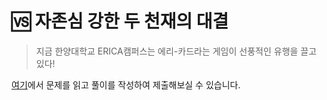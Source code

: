 # 🆚 자존심 강한 두 천재의 대결

> 지금 한양대학교 ERICA캠퍼스는 에리-카드라는 게임이 선풍적인 유행을 끌고 있다!


[여기](https://www.acmicpc.net/problem/31876)에서 문제를 읽고 풀이를 작성하여 제출해보실 수 있습니다.  